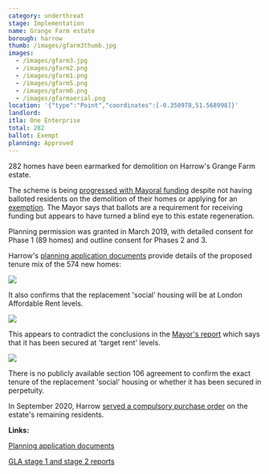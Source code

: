 ```yaml
---
category: underthreat
stage: Implementation
name: Grange Farm estate 
borough: harrow
thumb: /images/gfarm3thumb.jpg
images:
  - /images/gfarm3.jpg
  - /images/gfarm2.png
  - /images/gfarm1.png
  - /images/gfarm5.png
  - /images/gfarm6.png
  - /images/gfarmaerial.png
location: '{"type":"Point","coordinates":[-0.350978,51.568998]}'
landlord:
itla: One Enterprise
total: 282
ballot: Exempt
planning: Approved
---
```

282 homes have been earmarked for demolition on Harrow's Grange Farm estate.

The scheme is being [progressed with Mayoral funding](/approved/funding) despite not having balloted residents on the demolition of their homes or applying for an [exemption](/approved/ballotexemptions). The Mayor says that ballots are a requirement for receiving funding but appears to have turned a blind eye to this estate regeneration. 

Planning permission was granted in March 2019, with detailed consent for Phase 1 (89 homes) and outline consent for Phases 2 and 3.

Harrow's [planning application documents](https://planningsearch.harrow.gov.uk/civica/Resource/Civica/Handler.ashx/Doc/pagestream?cd=inline&pdf=true&docno=10424727) provide details of the proposed tenure mix of the 574 new homes:

<img src="/images/grangefarmsr2.png" class="img-fluid rounded img-thumbnail">

It also confirms that the replacement 'social' housing will be at London Affordable Rent levels.

<img src="/images/grangefarmsr.png" class="img-fluid rounded img-thumbnail">

This appears to contradict the conclusions in the [Mayor's report](https://www.london.gov.uk/sites/default/files/public%3A//public%3A//PAWS/media_id_460660///grange_farm_estate_report.pdf) which says that it has been secured at 'target rent' levels.

<img src="/images/grangefarmsr.png" class="img-fluid rounded img-thumbnail">

There is no publicly available section 106 agreement to confirm the exact tenure of the replacement 'social' housing or whether it has been secured in perpetuity.

In September 2020, Harrow [served a compulsory purchase order](https://www.harrow.gov.uk/housing-property/grange-farm-estate/2) on the estate's remaining residents.

__Links:__

[Planning application documents](https://planningsearch.harrow.gov.uk/planning/search-applications#VIEW?RefType=GFPlanning&KeyNo=852234&KeyText=Subject)

[GLA stage 1 and stage 2 reports](https://www.london.gov.uk/sites/default/files/public%3A//public%3A//PAWS/media_id_460660///grange_farm_estate_report.pdf)
